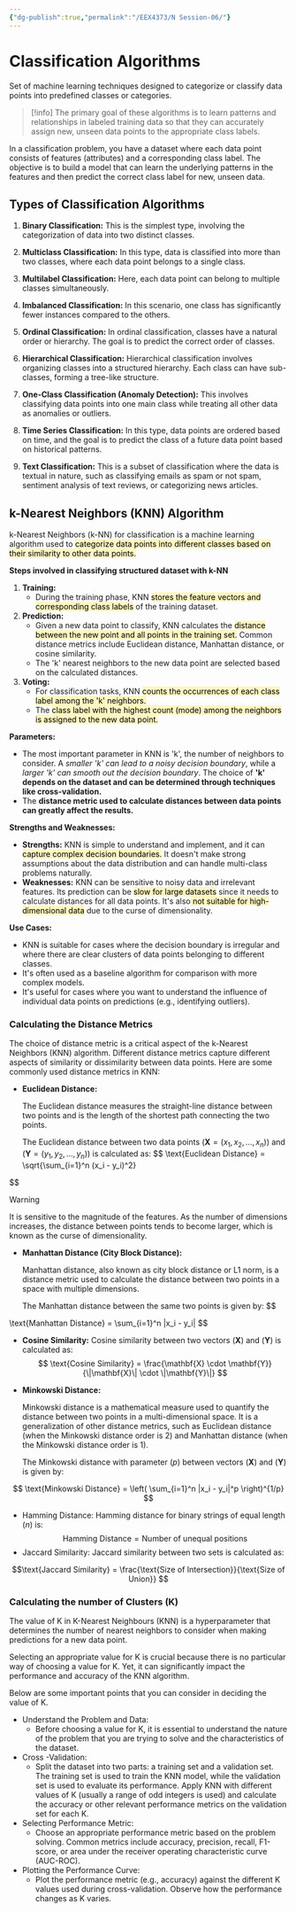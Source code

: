 ```yaml
---
{"dg-publish":true,"permalink":"/EEX4373/N Session-06/"}
---
```


# Classification Algorithms
Set of machine learning techniques designed to categorize or classify data points into predefined classes or categories.

>[!info]
>The primary goal of these algorithms is to learn patterns and relationships in labeled training data so that they can accurately assign new, unseen data points to the appropriate class labels.

In a classification problem, you have a dataset where each data point consists of features (attributes) and a corresponding class label. The objective is to build a model that can learn the underlying patterns in the features and then predict the correct class label for new, unseen data.

## Types of Classification Algorithms

1. **Binary Classification:** This is the simplest type, involving the categorization of data into two distinct classes. 
    
2. **Multiclass Classification:** In this type, data is classified into more than two classes, where each data point belongs to a single class. 
    
3. **Multilabel Classification:** Here, each data point can belong to multiple classes simultaneously.
    
4. **Imbalanced Classification:** In this scenario, one class has significantly fewer instances compared to the others. 
    
5. **Ordinal Classification:** In ordinal classification, classes have a natural order or hierarchy. The goal is to predict the correct order of classes.
    
6. **Hierarchical Classification:** Hierarchical classification involves organizing classes into a structured hierarchy. Each class can have sub-classes, forming a tree-like structure. 
    
7. **One-Class Classification (Anomaly Detection):** This involves classifying data points into one main class while treating all other data as anomalies or outliers. 
    
8. **Time Series Classification:** In this type, data points are ordered based on time, and the goal is to predict the class of a future data point based on historical patterns. 
    
9. **Text Classification:** This is a subset of classification where the data is textual in nature, such as classifying emails as spam or not spam, sentiment analysis of text reviews, or categorizing news articles.

## k-Nearest Neighbors (KNN) Algorithm

k-Nearest Neighbors (k-NN) for classification is a machine learning algorithm used to <mark style="background: #FFF3A3A6;">categorize data points into different classes based on their similarity to other data points.</mark>

**Steps involved in classifying structured dataset with k-NN**

1. **Training:**
    - During the training phase, KNN <mark style="background: #FFF3A3A6;">stores the feature vectors and corresponding class labels</mark> of the training dataset.
2. **Prediction:**
    - Given a new data point to classify, KNN calculates the <mark style="background: #FFF3A3A6;">distance between the new point and all points in the training set.</mark> Common distance metrics include Euclidean distance, Manhattan distance, or cosine similarity.
    - The 'k' nearest neighbors to the new data point are selected based on the calculated distances.
3. **Voting:**
    - For classification tasks, KNN <mark style="background: #FFF3A3A6;">counts the occurrences of each class label among the 'k' neighbors.</mark>
    - The <mark style="background: #FFF3A3A6;">class label with the highest count (mode) among the neighbors is assigned to the new data point.</mark>

**Parameters:**
- The most important parameter in KNN is 'k', the number of neighbors to consider. A *smaller 'k' can lead to a noisy decision boundary*, while a *larger 'k' can smooth out the decision boundary*. The choice of **'k' depends on the dataset and can be determined through techniques like cross-validation.**
- The **distance metric used to calculate distances between data points can greatly affect the results.**

**Strengths and Weaknesses:**

- **Strengths:** KNN is simple to understand and implement, and it can <mark style="background: #FFF3A3A6;">capture complex decision boundaries.</mark> It doesn't make strong assumptions about the data distribution and can handle multi-class problems naturally.
- **Weaknesses:** KNN can be sensitive to noisy data and irrelevant features. Its prediction can be <mark style="background: #FFF3A3A6;">slow for large datasets</mark> since it needs to calculate distances for all data points. It's also<mark style="background: #FFF3A3A6;"> not suitable for high-dimensional data</mark> due to the curse of dimensionality.

**Use Cases:**

- KNN is suitable for cases where the decision boundary is irregular and where there are clear clusters of data points belonging to different classes.
- It's often used as a baseline algorithm for comparison with more complex models.
- It's useful for cases where you want to understand the influence of individual data points on predictions (e.g., identifying outliers).

### Calculating the Distance Metrics

The choice of distance metric is a critical aspect of the k-Nearest Neighbors (KNN) algorithm. Different distance metrics capture different aspects of similarity or dissimilarity between data points. Here are some commonly used distance metrics in KNN:

- **Euclidean Distance:**
  
  The Euclidean distance measures the straight-line distance between two points and is  the length of the shortest path connecting the two points. 
  
	The Euclidean distance between two data points $(\mathbf{X}=(x_1, x_2, \ldots, x_n)) \text{ and }(\mathbf{Y}=(y_1, y_2, \ldots, y_n))$ is calculated as:
$$
\text{Euclidean Distance} = \sqrt{\sum_{i=1}^n (x_i - y_i)^2}

$$
>[!warning]
>It is sensitive to the magnitude of the features. As the number of dimensions increases,  the distance between points tends to become larger, which is known as the curse of  dimensionality.

- **Manhattan Distance (City Block Distance):**
  
  Manhattan distance, also known as city block distance or L1 norm, is a distance metric  used to calculate the distance between two points in a space with multiple dimensions.   
  
	The Manhattan distance between the same two points is given by:
$$

\text{Manhattan Distance} = \sum_{i=1}^n |x_i - y_i|
$$
- **Cosine Similarity:**
	Cosine similarity between two vectors $(\mathbf{X}) \text{ and } (\mathbf{Y})$ is calculated as:
$$
\text{Cosine Similarity} = \frac{\mathbf{X} \cdot \mathbf{Y}}{\|\mathbf{X}\| \cdot \|\mathbf{Y}\|}
$$
- **Minkowski Distance:**
  
  Minkowski distance is a mathematical measure used to quantify the distance between  two points in a multi-dimensional space. It is a generalization of other distance metrics,  such as Euclidean distance (when the Minkowski distance order is 2) and Manhattan  distance (when the Minkowski distance order is 1).
  
	The Minkowski distance with parameter $(p)$ between vectors $(\mathbf{X})$ and $(\mathbf{Y})$ is given by: 
	
$$
\text{Minkowski Distance} = \left( \sum_{i=1}^n |x_i - y_i|^p \right)^{1/p} 
$$
- Hamming Distance:
	Hamming distance for binary strings of equal length $(n)$ is:
$$
\text{Hamming Distance} = \text{Number of unequal positions}
$$
- Jaccard Similarity:
	Jaccard similarity between two sets is calculated as: 
	
$$\text{Jaccard Similarity} = \frac{\text{Size of Intersection}}{\text{Size of Union}} $$
### Calculating the number of Clusters (K)  

The value of K in K-Nearest Neighbours (KNN) is a hyperparameter that determines  the number of nearest neighbors to consider when making predictions for a new data  point.

Selecting an appropriate value for K is crucial because there is no particular way  of choosing a value for K. Yet, it can significantly impact the performance and accuracy  of the KNN algorithm. 

Below are some important points that you can consider in  deciding the value of K.  

- Understand the Problem and Data:  
	- Before choosing a value for K, it is essential to understand the nature of the problem  that you are trying to solve and the characteristics of the dataset. 
- Cross -Validation:  
	- Split the dataset into two parts: a training set and a validation set. The training set is  used to train the KNN model, while the validation set is used to evaluate its  performance. Apply KNN with different values of K (usually a range of odd integers  is used) and calculate the accuracy or other relevant performance metrics on the  validation set for each K.  
- Selecting Performance Metric:  
	- Choose an appropriate performance metric based on the problem solving. Common  metrics include accuracy, precision, recall, F1-score, or area under the receiver  operating characteristic curve (AUC-ROC).  
- Plotting the Performance Curve:  
	- Plot the performance metric (e.g., accuracy) against the different K values used during  cross-validation. Observe how the performance changes as K varies.
